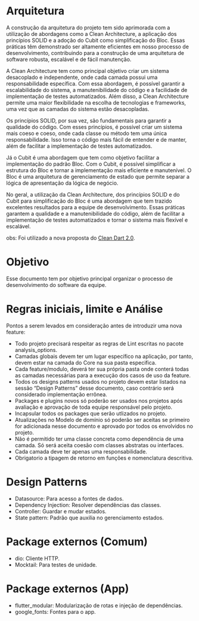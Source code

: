 # Arquitetura

A construção da arquitetura do projeto tem sido aprimorada com a utilização de abordagens como a Clean Architecture, a aplicação dos princípios SOLID e a adoção do Cubit como simplificação do Bloc. Essas práticas têm demonstrado ser altamente eficientes em nosso processo de desenvolvimento, contribuindo para a construção de uma arquitetura de software robusta, escalável e de fácil manutenção.

A Clean Architecture tem como principal objetivo criar um sistema desacoplado e independente, onde cada camada possui uma responsabilidade específica. Com essa abordagem, é possível garantir a escalabilidade do sistema, a manutenibilidade do código e a facilidade de implementação de testes automatizados. Além disso, a Clean Architecture permite uma maior flexibilidade na escolha de tecnologias e frameworks, uma vez que as camadas do sistema estão desacopladas.

Os princípios SOLID, por sua vez, são fundamentais para garantir a qualidade do código. Com esses princípios, é possível criar um sistema mais coeso e coeso, onde cada classe ou método tem uma única responsabilidade. Isso torna o código mais fácil de entender e de manter, além de facilitar a implementação de testes automatizados.

Já o Cubit é uma abordagem que tem como objetivo facilitar a implementação do padrão Bloc. Com o Cubit, é possível simplificar a estrutura do Bloc e tornar a implementação mais eficiente e manutenível. O Bloc é uma arquitetura de gerenciamento de estado que permite separar a lógica de apresentação da lógica de negócio.

No geral, a utilização da Clean Architecture, dos princípios SOLID e do Cubit para simplificação do Bloc é uma abordagem que tem trazido excelentes resultados para a equipe de desenvolvimento. Essas práticas garantem a qualidade e a manutenibilidade do código, além de facilitar a implementação de testes automatizados e tornar o sistema mais flexível e escalável.

obs: Foi utilizado a nova proposta do [Clean Dart 2.0](https://github.com/Flutterando/Clean-Dart/tree/2.0).

# Objetivo

Esse documento tem por objetivo principal organizar o processo de desenvolvimento do software da equipe.

# Regras iniciais, limite e Análise

Pontos a serem levados em consideração antes de introduzir uma nova feature:

- Todo projeto precisará respeitar as regras de Lint escritas no pacote analysis_options.
- Camadas globais devem ter um lugar específico na aplicação, por tanto, devem estar na camada do Core na sua pasta especifica.
- Cada feature/modulo, deverá ter sua própria pasta onde conterá todas as camadas necessárias para a execução dos casos de uso da feature.
- Todos os designs patterns usados no projeto devem estar listados na sessão “Design Patterns” desse documento, caso contrário será considerado implementação errônea.
- Packages e plugins novos só poderão ser usados nos projetos após avaliação e aprovação de toda equipe responsável pelo projeto.
- Incapsular todos os packages que serão utlizados no projeto.
- Atualizações no Modelo de domínio só poderão ser aceitas se primeiro for adicionada nesse documento e aprovado por todos os envolvidos no projeto.
- Não é permitido ter uma classe concreta como dependência de uma camada. Só será aceita coesão com classes abstratas ou interfaces.
- Cada camada deve ter apenas uma responsabilidade.
- Obrigatorio a tipagem de retorno em funções e nomenclatura descritiva.

# Design Patterns

- Datasource: Para acesso a fontes de dados.
- Dependency Injection: Resolver dependências das classes.
- Controller: Guardar e mudar estados.
- State pattern: Padrão que auxilia no gerenciamento estados.


# Package externos (Comum)

- dio: Cliente HTTP.
- Mocktail: Para testes de unidade.


# Package externos (App)

- flutter_modular: Modularização de rotas e injeção de dependências.
- google_fonts: Fontes para o app.


